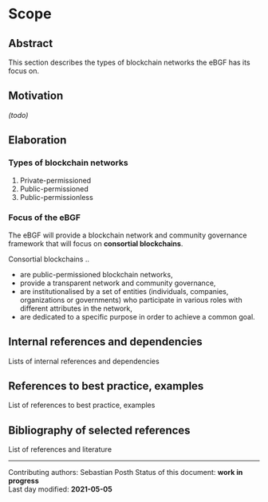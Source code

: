 # Scope

## Abstract

This section describes the types of blockchain networks the eBGF has its focus on. 

## Motivation

*(todo)*
    
## Elaboration

### Types of blockchain networks

1) Private-permissioned  
2) Public-permissioned  
3) Public-permissionless

### Focus of the eBGF

The eBGF will provide a blockchain network and community governance framework that will focus on **consortial blockchains**.

Consortial blockchains ..   

+ are public-permissioned blockchain networks,  
+ provide a transparent network and community governance,  
+ are institutionalised by a set of entities (individuals, companies, organizations or governments) who participate in various roles with different attributes in the network,  
+ are dedicated to a specific purpose in order to achieve a common goal. 
    
## Internal references and dependencies

Lists of internal references and dependencies 
    
## References to best practice, examples  

List of references to best practice, examples 
	
## Bibliography of selected references

List of references and literature

________

Contributing authors: Sebastian Posth
Status of this document: **work in progress**  
Last day modified: **2021-05-05**

 
